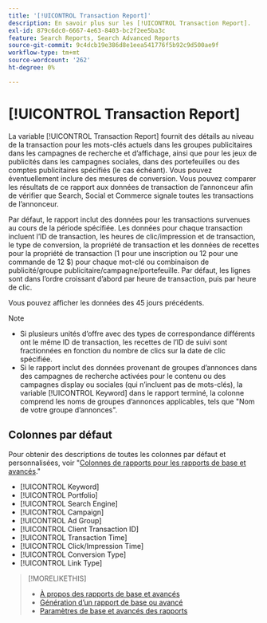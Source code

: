 ```yaml
---
title: '[!UICONTROL Transaction Report]'
description: En savoir plus sur les [!UICONTROL Transaction Report].
exl-id: 879c6dc0-6667-4e63-8403-bc2f2ee5ba3c
feature: Search Reports, Search Advanced Reports
source-git-commit: 9c4dcb19e386d8e1eea541776f5b92c9d500ae9f
workflow-type: tm+mt
source-wordcount: '262'
ht-degree: 0%

---
```


# [!UICONTROL Transaction Report]

La variable [!UICONTROL Transaction Report] fournit des détails au niveau de la transaction pour les mots-clés actuels dans les groupes publicitaires dans les campagnes de recherche et d’affichage, ainsi que pour les jeux de publicités dans les campagnes sociales, dans des portefeuilles ou des comptes publicitaires spécifiés (le cas échéant). Vous pouvez éventuellement inclure des mesures de conversion. Vous pouvez comparer les résultats de ce rapport aux données de transaction de l’annonceur afin de vérifier que Search, Social et Commerce signale toutes les transactions de l’annonceur.

Par défaut, le rapport inclut des données pour les transactions survenues au cours de la période spécifiée. Les données pour chaque transaction incluent l’ID de transaction, les heures de clic/impression et de transaction, le type de conversion, la propriété de transaction et les données de recettes pour la propriété de transaction (1 pour une inscription ou 12 pour une commande de 12 $) pour chaque mot-clé ou combinaison de publicité/groupe publicitaire/campagne/portefeuille. Par défaut, les lignes sont dans l’ordre croissant d’abord par heure de transaction, puis par heure de clic.

Vous pouvez afficher les données des 45 jours précédents.

>[!NOTE]
>
>* Si plusieurs unités d’offre avec des types de correspondance différents ont le même ID de transaction, les recettes de l’ID de suivi sont fractionnées en fonction du nombre de clics sur la date de clic spécifiée.
>* Si le rapport inclut des données provenant de groupes d’annonces dans des campagnes de recherche activées pour le contenu ou des campagnes display ou sociales (qui n’incluent pas de mots-clés), la variable [!UICONTROL Keyword] dans le rapport terminé, la colonne comprend les noms de groupes d’annonces applicables, tels que &quot;Nom de votre groupe d’annonces&quot;.

## Colonnes par défaut

Pour obtenir des descriptions de toutes les colonnes par défaut et personnalisées, voir &quot;[Colonnes de rapports pour les rapports de base et avancés](basic-advanced-report-columns.md).&quot;

* [!UICONTROL Keyword]
* [!UICONTROL Portfolio]
* [!UICONTROL Search Engine]
* [!UICONTROL Campaign]
* [!UICONTROL Ad Group]
* [!UICONTROL Client Transaction ID]
* [!UICONTROL Transaction Time]
* [!UICONTROL Click/Impression Time]
* [!UICONTROL Conversion Type]
* [!UICONTROL Link Type]

>[!MORELIKETHIS]
>
>* [À propos des rapports de base et avancés](basic-advanced-report-about.md)
>* [Génération d’un rapport de base ou avancé](basic-advanced-report-generate.md)
>* [Paramètres de base et avancés des rapports](basic-advanced-report-settings.md)
